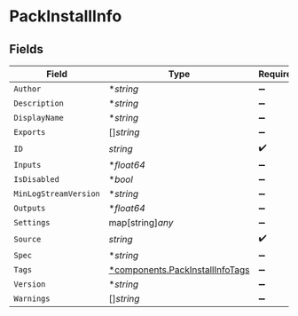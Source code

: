 # PackInstallInfo


## Fields

| Field                                                                             | Type                                                                              | Required                                                                          | Description                                                                       |
| --------------------------------------------------------------------------------- | --------------------------------------------------------------------------------- | --------------------------------------------------------------------------------- | --------------------------------------------------------------------------------- |
| `Author`                                                                          | **string*                                                                         | :heavy_minus_sign:                                                                | N/A                                                                               |
| `Description`                                                                     | **string*                                                                         | :heavy_minus_sign:                                                                | N/A                                                                               |
| `DisplayName`                                                                     | **string*                                                                         | :heavy_minus_sign:                                                                | N/A                                                                               |
| `Exports`                                                                         | []*string*                                                                        | :heavy_minus_sign:                                                                | N/A                                                                               |
| `ID`                                                                              | *string*                                                                          | :heavy_check_mark:                                                                | N/A                                                                               |
| `Inputs`                                                                          | **float64*                                                                        | :heavy_minus_sign:                                                                | N/A                                                                               |
| `IsDisabled`                                                                      | **bool*                                                                           | :heavy_minus_sign:                                                                | N/A                                                                               |
| `MinLogStreamVersion`                                                             | **string*                                                                         | :heavy_minus_sign:                                                                | N/A                                                                               |
| `Outputs`                                                                         | **float64*                                                                        | :heavy_minus_sign:                                                                | N/A                                                                               |
| `Settings`                                                                        | map[string]*any*                                                                  | :heavy_minus_sign:                                                                | N/A                                                                               |
| `Source`                                                                          | *string*                                                                          | :heavy_check_mark:                                                                | N/A                                                                               |
| `Spec`                                                                            | **string*                                                                         | :heavy_minus_sign:                                                                | N/A                                                                               |
| `Tags`                                                                            | [*components.PackInstallInfoTags](../../models/components/packinstallinfotags.md) | :heavy_minus_sign:                                                                | N/A                                                                               |
| `Version`                                                                         | **string*                                                                         | :heavy_minus_sign:                                                                | N/A                                                                               |
| `Warnings`                                                                        | []*string*                                                                        | :heavy_minus_sign:                                                                | N/A                                                                               |